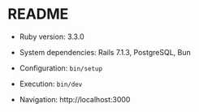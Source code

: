 # README

* Ruby version: 3.3.0

* System dependencies: Rails 7.1.3, PostgreSQL, Bun

* Configuration: `bin/setup`

* Execution: `bin/dev`

* Navigation: http://localhost:3000
